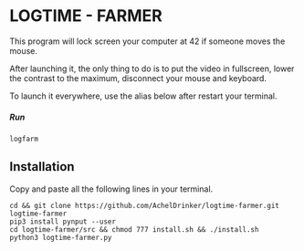 # LOGTIME - FARMER

This program will lock screen your computer at 42 if someone moves the mouse.  

After launching it, the only thing to do is to put the video in fullscreen, lower the contrast to the maximum, disconnect your mouse and keyboard.

To launch it everywhere, use the alias below after restart your terminal.

##### Run

```
logfarm
```

## Installation

Copy and paste all the following lines in your terminal.

```
cd && git clone https://github.com/AchelDrinker/logtime-farmer.git logtime-farmer
pip3 install pynput --user
cd logtime-farmer/src && chmod 777 install.sh && ./install.sh
python3 logtime-farmer.py
```
